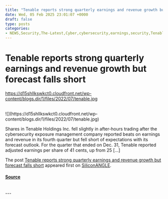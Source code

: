```yaml
---
title: "Tenable reports strong quarterly earnings and revenue growth but forecast falls short"
date: Wed, 05 Feb 2025 23:01:07 +0000
draft: false
type: posts
categories: 
- NEWS,Security,The-Latest,Cyber,cybersecurity,earnings,security,Tenable,Vulcan Cyber
---
```

# Tenable reports strong quarterly earnings and revenue growth but forecast falls short
https://d15shllkswkct0.cloudfront.net/wp-content/blogs.dir/1/files/2022/07/tenable.jpg
<br/>

<br/>
![](https://d15shllkswkct0.cloudfront.net/wp-content/blogs.dir/1/files/2022/07/tenable.jpg)

Shares in Tenable Holdings Inc. fell slightly in after-hours trading after the cybersecurity exposure management company reported beats on earnings and revenue in its fourth quarter but fell short of expectations with its forecast outlook. For the quarter that ended on Dec. 31, Tenable reported adjusted earnings per share of 41 cents, up from 25 \[…\]

The post [Tenable reports strong quarterly earnings and revenue growth but forecast falls short](https://siliconangle.com/2025/02/05/tenable-reports-strong-quarterly-earnings-revenue-growth-forecast-falls-short/) appeared first on [SiliconANGLE](https://siliconangle.com).

#### [Source](https://siliconangle.com/2025/02/05/tenable-reports-strong-quarterly-earnings-revenue-growth-forecast-falls-short/)

<br/>
---
